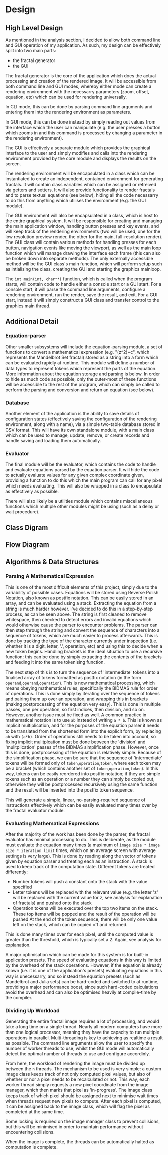 # Design

## High Level Design

As mentioned in the analysis section, I decided to allow both command line and GUI operation of my application. As such, my design can be effectively split into two main parts:
* the fractal generator
* the GUI

The fractal generator is the core of the application which does the actual processing and creation of the rendered image. It will be accessible from both command line and GUI modes, whereby either mode can create a rendering environment with the necessarry parameters (zoom, offset, equation, etc) which can be used for rendering universally.

In CLI mode, this can be done by parsing command line arguments and entering them into the rendering environment as parameters.

In GUI mode, this can be done instead by simply reading out values from the interface which the user can manipulate (e.g. the user presses a button which zooms in and this command is processed by changing a parameter in the rendering environment).

The GUI is effectively a separate module which provides the graphical interface to the user and simply modifies and calls into the rendering environment provided by the core module and displays the results on the screen.


The rendering environment will be encapsulated in a class which can be instantiated to create an independent, contained environment for generating fractals. It will contain class variables which can be assigned or retreived via getters and setters. It will also provide functionality to render fractals and to parse textual equations (see below), hiding all the code necessarry to do this from anything which utilises the environment (e.g. the GUI module).

The GUI environment will also be encapsulated in a class, which is host to the entire graphical system. It will be responsible for creating and managing the main application window, handling button presses and key events, and will keep track of the rendering environments (two will be used, one for the low resolution preview render, the other for the main, full-resolution render). The GUI class will contain various methods for handling presses for each button, navigation events like moving the viewport, as well as the main loop function which will manage drawing the interface each frame (this can also be broken down into separate methods). The only externally accessible method will be the GUI class's main function, which will perform setup such as intialising the class, creating the GUI and starting the graphics mainloop.

The `int main(int, char**)` function, which is called when the program starts, will contain code to handle either a console start or a GUI start. For a console start, it will parse the command line arguments, configure a rendering environment, run the render, save the result, and exit. For a GUI start, instead it will simply construct a GUI class and transfer control to the graphics main thread.

## Additional Detail

### Equation-parser
Other smaller subsystems will include the equation-parsing module, a set of functions to convert a mathematical expression (e.g. "(z^2)+c", which represents the Mandelbrot Set fractal) stored as a string into a form which can be evaluated rapidly at runtime. This module will define a number of data types to represent tokens which represent the parts of the equation. More information about the equation storage and parsing is below. In order to hide as much code as possible, only the outer-most of these functions will be accessible to the rest of the program, which can simply be called to perform the parsing and conversion and return an equation (see below).

### Database
Another element of the application is the ability to save details of configuration states (effectively saving the configuration of the rendering environment, along with a name), via a simple two-table database stored in CSV format. This will have its own standalone module, with a main class which can be used to manage, update, remove, or create records and handle saving and loading them automatically.

### Evaluator
The final module will be the evaluator, which contains the code to handle and evaluate equations parsed by the equation parser. It will hide the code to actually evaluate values for any given complex coordinate given, providing a function to do this which the main program can call for any pixel which needs evaluating. This will also be wrapped in a class to encapsulate as effectively as possible.

<bar></bar>

There will also likely be a utilities module which contains miscellaneous functions which multiple other modules might be using (such as a delay or wait procedure).

## Class Digram




## Flow Diagram

## Algorithms & Data Structures

### Parsing A Mathematical Expression
This is one of the most difficult elements of this project, simply due to the variability of possible cases. Equations will be stored using Reverse Polish Notation, also known as postfix notation. This can be easily stored in an array, and can be evaluated using a stack. Extracting the equation from a string is much harder however. I've decided to do this in a step-by-step process, as can be seen above. The string is first cleaned to remove whitespace, then checked to detect errors and invalid equations which would otherwise cause the parser to encounter problems. The parser can then step through the string and convert the sequence of characters into a sequence of tokens, which are much easier to process afterwards. This is done by tracking the type of the character currently under inspection (i.e. whether it is a digit, letter, '.', operation, etc) and using this to decide when a new token begins.
Handling brackets is the ideal situation to use a recursive function; this can be done by simply extracting the contents of the brackets and feeding it into the same tokenising function.

The next step of this is to turn the sequence of 'intermediate' tokens into a finalised array of tokens formatted as postfix notation (in the form `operand`,`operand`,`operation`). This is now mathematical processing, which means obeying mathematical rules, specifically the BIDMAS rule for order of operations. This is done simply by iterating over the sequence of tokens and pairing them up over an operation, and wrapping this in brackets (making postprocessing of the equation very easy). This is done in multiple passes, one per operation, so first indices, then division, and so on. However, another issue must be fixed as well. A common practice in mathematical notation is to use `ab` instead of writing `a * b`. This is known as implicit multiplication, and for the purposes of the equation parser it needs to be translated from the shortened form into the explicit form, by replacing `ab` with `(a*b)`. Order of operations still needs to be taken into account, so fixing implicit mulitplcation must be done between the 'division' and 'mulitplication' passes of the BIDMAS simplification phase.
However, once this is done, postprocessing of the equation is relatively simple. Because of the simplification phase, we can be sure that the sequence of 'intermediate' tokens will be formed only of `token`,`operation`,`token`, where each token may be a bracket (which contains another set of `token`,`operation`,`token`). In this way, tokens can be easily reordered into postfix notation; if they are simple tokens such as an operation or a number they can simply be copied out, otherwise they will be postprocessed recursively using the same function and the result will be inserted into the postfix token sequence.

This will generate a simple, linear, no-parsing-required sequence of instructions effectively which can be easily evaluated many times over by the fractal evaluator module.

### Evaluating Mathematical Expressions
After the majority of the work has been done by the parser, the fractal evaluator has minimal processing to do. This is deliberate, as the module must evaluate the equation many times (a maximum of `image size * image size * iteration limit` times, which on an average screen with average settings is very large). This is done by reading along the vector of tokens given by equation parser and treating each as an instruction. A stack is used to keep track of the computation state. Different tokens are treated differently:
* Number tokens will push a constant onto the stack with the value specified
* Letter tokens will be replaced with the relevant value (e.g. the letter 'z' will be replaced with the current value for z, see analysis for explanation of fractals) and pushed onto the stack
* Operation tokens will be executed over the top two items on the stack. These top items will be popped and the result of the operation will be pushed
At the end of the token sequence, there will be only one value left on the stack, which can be copied off and returned.

This is done many times over for each pixel, until the computed value is greater than the threshold, which is typically set a 2. Again, see analysis for explanation.

A major optimisation which can be made for this system is for built-in application presets. The speed of evaluating equations in this way is limited by the overhead of the stack operations. However, if the equation is already known (i.e. it is one of the application's presets) evaluating equations in this way is unecessarry, and so instead the equation presets (such as Mandelbrot and Julia sets) can be hard-coded and switched to at runtime, providing a major performance boost, since such hard-coded calculations avoid the overhead and can also be optimised heavily at compile-time by the compiler.

### Dividing Up Workload
Generating the entire fractal image requires a lot of processing, and would take a long time on a single thread. Nearly all modern computers have more than one logical processor, meaning they have the capacity to run multiple operations in parallel.
Multi-threading is key to achieving as realtime a result as possible. The command line arguments allow the user to specify the number of worker threads to use, whilst the GUI mode will automatically detect the optimal number of threads to use and configure accordinly.

From here, the workload of rendering the image must be divided up between the `n` threads. The mechanism to be used is very simple: a custom image class keeps track of not only computed pixel values, but also of whether or nor a pixel needs to be recalculated or not. This way, each worker thread simply requests a new pixel coordinate from the image manager, which then marks that pixel as 'in-progress'. The image class keeps track of which pixel should be assigned next to minimise wait times when threads request new pixels to compute. After each pixel is computed, it can be assigned back to the image class, which will flag the pixel as completed at the same time.

Some locking is required on the image manager class to prevent collisions, but this will be minimised in order to maintain performance without encountering collisions.

When the image is complete, the threads can be automatically halted as computation is complete.